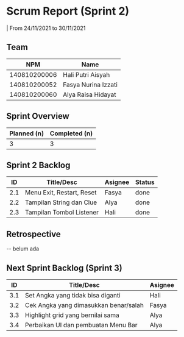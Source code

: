 # Scrum Report (Sprint 2)
| From 24/11/2021 to 30/11/2021

## Team 
| NPM           |          Name        |
| ------------- |----------------------|
| 140810200006  | Hali Putri Aisyah    |
| 140810200052  | Fasya Nurina Izzati  |
| 140810200060  | Alya Raisa Hidayat   |

## Sprint Overview
| Planned (n)   | Completed (n) |
| ------------- |-------------- |
| 3             | 3             |

## Sprint 2 Backlog

| ID  |             Title/Desc      | Asignee |   Status  |
| --- | --------------------------- | ------- | ----------|
| 2.1 | Menu Exit, Restart, Reset   | Fasya   |   done    |
| 2.2 | Tampilan String dan Clue    | Alya    |   done    |
| 2.3 | Tampilan Tombol Listener    | Hali    |   done    |

## Retrospective 

-- belum ada

## Next Sprint Backlog (Sprint 3)
| ID  | Title/Desc                            | Asignee |
| --- | --------------------------------------| ------- |
| 3.1 | Set Angka yang tidak bisa diganti     | Hali    |
| 3.2 | Cek Angka yang dimasukkan benar/salah | Fasya   |
| 3.3 | Highlight grid yang bernilai sama     | Alya    |
| 3.4 | Perbaikan UI dan pembuatan Menu Bar   | Alya    |
